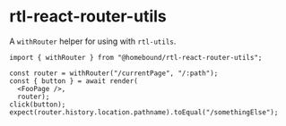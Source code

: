 
# rtl-react-router-utils

A `withRouter` helper for using with `rtl-utils`.

```tsx
import { withRouter } from "@homebound/rtl-react-router-utils";

const router = withRouter("/currentPage", "/:path");
const { button } = await render(
  <FooPage />,
  router);
click(button);
expect(router.history.location.pathname).toEqual("/somethingElse");
```
